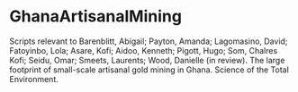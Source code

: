 # GhanaArtisanalMining
Scripts relevant to 
Barenblitt, Abigail; Payton, Amanda; Lagomasino, David; Fatoyinbo, Lola; Asare, Kofi; Aidoo, Kenneth; Pigott, Hugo; 
Som, Chalres Kofi; Seidu, Omar; Smeets, Laurents; Wood, Danielle (in review). 
The large footprint of small-scale artisanal gold mining in Ghana. Science of the Total Environment.
